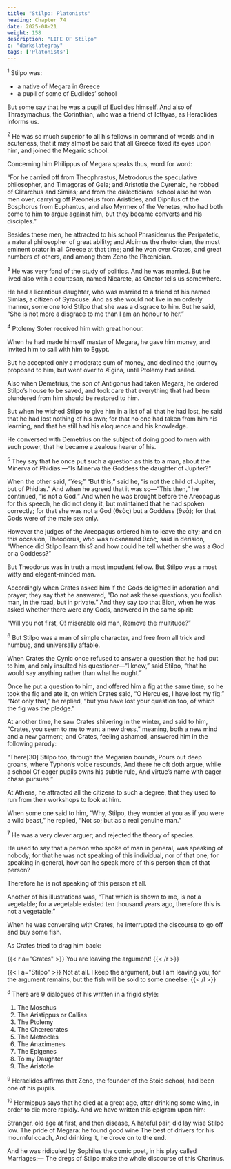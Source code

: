 ```yaml
---
title: "Stilpo: Platonists"
heading: Chapter 74
date: 2025-08-21
weight: 158
description: "LIFE OF Stilpo"
c: "darkslategray"
tags: ['Platonists']
---
```




<sup>1</sup> Stilpo was:
- a native of Megara in Greece
- a pupil of some of Euclides’ school

But some say that he was a pupil of Euclides himself. And also of Thrasymachus, the Corinthian, who was a friend of Icthyas, as Heraclides informs us.


<sup>2</sup> He was so much superior to all his fellows in command of words and in acuteness, that it may almost be said that all Greece fixed its eyes upon him, and joined the Megaric school. 

Concerning him Philippus of Megara speaks thus, word for word:

“For he carried off from Theophrastus, Metrodorus the speculative philosopher, and Timagoras of Gela; and Aristotle the Cyrenaic, he robbed of Clitarchus and Simias; and from the dialecticians’ school also he won men over, carrying off Pæoneius from Aristides, and Diphilus of the Bosphorus from Euphantus, and also Myrmex of the Venetes, who had both come to him to argue against him, but they became converts and his disciples.” 

Besides these men, he attracted to his school Phrasidemus the Peripatetic, a natural philosopher of great ability; and Alcimus the rhetorician, the most eminent orator in all Greece at that time; and he won over Crates, and great numbers of others, and among them Zeno the Phœnician.


<sup>3</sup> He was very fond of the study of politics. And he was married. But he lived also with a courtesan, named Nicarete, as Onetor tells us somewhere. 

He had a licentious daughter, who was married to a friend of his named Simias, a citizen of Syracuse. And as she would not live in an orderly manner, some one told Stilpo that she was a disgrace to him. But he said, “She is not more a disgrace to me than I am an honour to her.”


<sup>4</sup> Ptolemy Soter received him with great honour.

When he had made himself master of Megara, he gave him money, and invited him to sail with him to Egypt. 

But he accepted only a moderate sum of money, and declined the journey proposed to him, but went over to Ægina, until Ptolemy had sailed.

Also when Demetrius, the son of Antigonus had taken Megara, he ordered Stilpo’s house to be saved, and took care that everything that had been plundered from him should be restored to him. 

But when he wished Stilpo to give him in a list of all that he had lost, he said that he had lost nothing of his own; for that no one had taken from him his learning, and that he still had his eloquence and his knowledge.

He conversed with Demetrius on the subject of doing good to men with such power, that he became a zealous hearer of his.


<sup>5</sup> They say that he once put such a question as this to a man, about the Minerva of Phidias:—“Is Minerva the Goddess the daughter of Jupiter?” 

When the other said, “Yes;” “But this,” said he, “is not the child of Jupiter, but of Phidias.” And when he agreed that it was so—“This then,” he continued, “is not a God.” And when he was brought before the Areopagus for this speech, he did not deny it, but maintained that he had spoken correctly; for that she was not a God (θεὸς) but a Goddess (θεὰ); for that Gods were of the male sex only.

However the judges of the Areopagus ordered him to leave the city; and on this occasion, Theodorus, who was nicknamed θεὸς, said in derision, “Whence did Stilpo learn this? and how could he tell whether she was a God or a Goddess?” 

But Theodorus was in truth a most impudent fellow. But Stilpo was a most witty and elegant-minded man. 

Accordingly when Crates asked him if the Gods delighted in adoration and prayer; they say that he answered, “Do not ask these questions, you foolish man, in the road, but in private.” And they say too that Bion, when he was asked whether there were any Gods, answered in the same spirit:

“Will you not first, O! miserable old man,
Remove the multitude?”


<sup>6</sup> But Stilpo was a man of simple character, and free from all trick and humbug, and universally affable. 

When Crates the Cynic once refused to answer a question that he had put to him, and only insulted his questioner—“I knew,” said Stilpo, “that he would say anything rather than what he ought.” 

Once he put a question to him, and offered him a fig at the same time; so he took the fig and ate it, on which Crates said, “O Hercules, I have lost my fig.” “Not only that,” he replied, “but you have lost your question too, of which the fig was the pledge.” 

At another time, he saw Crates shivering in the winter, and said to him, “Crates, you seem to me to want a new dress,” meaning, both a new mind and a new garment; and Crates, feeling ashamed, answered him in the following parody:

“There[30] Stilpo too, through the Megarian bounds,
Pours out deep groans, where Typhon’s voice resounds,
And there he oft doth argue, while a school
Of eager pupils owns his subtle rule,
And virtue’s name with eager chase pursues.”


At Athens, he attracted all the citizens to such a degree, that they used to run from their workshops to look at him.

When some one said to him, “Why, Stilpo, they wonder at you as if you were a wild beast,” he replied, “Not so; but as a real genuine man.”


<sup>7</sup> He was a very clever arguer; and rejected the theory of species. 

He used to say that a person who spoke of man in general, was speaking of nobody; for that he was not speaking of this individual, nor of that one; for speaking in general, how can he speak more of this person than of that person? 

Therefore he is not speaking of this person at all.

Another of his illustrations was, “That which is shown to me, is not a vegetable; for a vegetable existed ten thousand years ago, therefore this is not a vegetable.”

When he was conversing with Crates, he interrupted the discourse to go off and buy some fish.

As Crates tried to drag him back:

{{< r a="Crates" >}}
You are leaving the argument!
{{< /r >}}

{{< l a="Stilpo" >}}
Not at all. I keep the argument, but I am leaving you; for the argument remains, but the fish will be sold to some oneelse.
{{< /l >}}


<sup>8</sup> There are 9 dialogues of his written in a frigid style:

1. The Moschus
2. The Aristippus or Callias
3. The Ptolemy
4. The Chœrecrates
5. The Metrocles
6. The Anaximenes
7. The Epigenes
8. To my Daughter
9. The Aristotle


<sup>9</sup> Heraclides affirms that Zeno, the founder of the Stoic school, had been one of his pupils.


<sup>10</sup> Hermippus says that he died at a great age, after drinking some wine, in order to die more rapidly. And we have written this epigram upon him:

Stranger, old age at first, and then disease,
A hateful pair, did lay wise Stilpo low.
The pride of Megara: he found good wine
The best of drivers for his mournful coach,
And drinking it, he drove on to the end.

And he was ridiculed by Sophilus the comic poet, in his play called Marriages:—
The dregs of Stilpo make the whole discourse of this Charinus.

